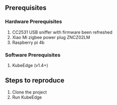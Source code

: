 ## Prerequisites  

### Hardware Prerequisites

1. CC2531 USB sniffer with firmware been refreshed
2. Xiao Mi zigbee power plug ZNCZ02LM  
3. Raspberry pi 4b 

### Software Prerequisites

1. KubeEdge (v1.4+)

## Steps to reproduce

1. Clone the project 
2. Run KubeEdge